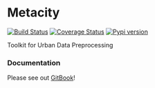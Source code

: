 # Metacity

[![Build Status](https://github.com/MetacitySuite/Metacity/workflows/Metacity%20Testing%20CI/badge.svg)](https://github.com/MetacitySuite/Metacity/actions?query=workflow%3A%22Metacity+Testing+CI%22)
[![Coverage Status](https://coveralls.io/repos/github/MetacitySuite/Metacity/badge.svg?branch=main)](https://coveralls.io/github/MetacitySuite/Metacity?branch=main)
[![Pypi version](https://badge.fury.io/py/metacity.svg)](https://pypi.org/project/metacity/)

Toolkit for Urban Data Preprocessing

### Documentation

Please see out [GitBook](https://docs.metacity.cc/metacity/tools/metacity)!



